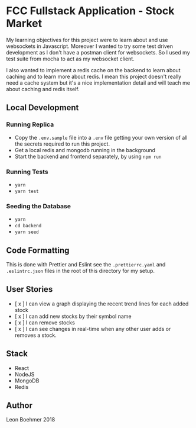 # FCC Fullstack Application - Stock Market

My learning objectives for this project were to learn about and use websockets in Javascript. Moreover I wanted to try some test driven development as I don't have a postman client for websockets. So I used my test suite from mocha to act as my websocket client.

I also wanted to implement a redis cache on the backend to learn about caching and to learn more about redis. I mean this project doesn't really need a cache system but it's a nice implementation detail and will teach me about caching and redis itself.

## Local Development

### Running Replica

- Copy the `.env.sample` file into a `.env` file getting your own version of all the secrets required to run this project.
- Get a local redis and mongodb running in the background
- Start the backend and frontend separately, by using `npm run`

### Running Tests

- `yarn`
- `yarn test`

### Seeding the Database

- `yarn`
- `cd backend`
- `yarn seed`

## Code Formatting

This is done with Prettier and Eslint see the `.prettierrc.yaml` and `.eslintrc.json` files in the root of this directory for my setup.

## User Stories

- [ x ] I can view a graph displaying the recent trend lines for each added stock
- [ x ] I can add new stocks by their symbol name
- [ x ] I can remove stocks
- [ x ] I can see changes in real-time when any other user adds or removes
      a stock.

## Stack

- React
- NodeJS
- MongoDB
- Redis

## Author

Leon Boehmer 2018
